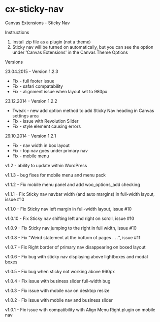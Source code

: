 cx-sticky-nav
=============

Canvas Extensions - Sticky Nav

Instructions

1. Install zip file as a plugin (not a theme)
2. Sticky nav will be turned on automatically, but you can see the option under 'Canvas Extensions' in the Canvas Theme Options 


Versions

23.04.2015 - Version 1.2.3

 * Fix - full footer issue
 * Fix - safari compatability
 * Fix - alignment issue when layout set to 980px
 


23.12.2014 - Version 1.2.2
 * Tweak - new add option method to add Sticky Nav heading in Canvas settings area
 * Fix - issue with Revolution Slider
 * Fix - style element causing errors
 
29.10.2014 - Version 1.2.1
 * Fix - nav width in box layout
 * Fix - top nav goes under primary nav
 * Fix - mobile menu

v1.2 - ability to update within WordPress

v1.1.3 - bug fixes for mobile menu and menu pack

v1.1.2 - Fix mobile menu panel and add woo_options_add checking

v1.1.1 - Fix Sticky nav navbar width (and auto margins) in full-width layout, issue #10 

v1.1.0 - Fix Sticky nav left margin in full-width layout, issue #10 

v1.0.10 - Fix Sticky nav shifting left and right on scroll, issue #10 

v1.0.9 - Fix Sticky nav jumping to the right in full width, issue #10 

v1.0.8 - Fix "Weird statement at the bottom of pages . . .",  issue #11

v1.0.7 - Fix Right border of primary nav disappearing on boxed layout

v1.0.6 - Fix bug with sticky nav displaying above lightboxes and modal boxes

v1.0.5 - Fix bug when sticky not working above 960px

v1.0.4 - Fix issue with business slider full-width bug

v1.0.3 - Fix issue with mobile nav on desktop resize

v1.0.2 - Fix issue with mobile nav and business slider

v1.0.1 - Fix issue with compatibility with Align Menu Right plugin on mobile nav
